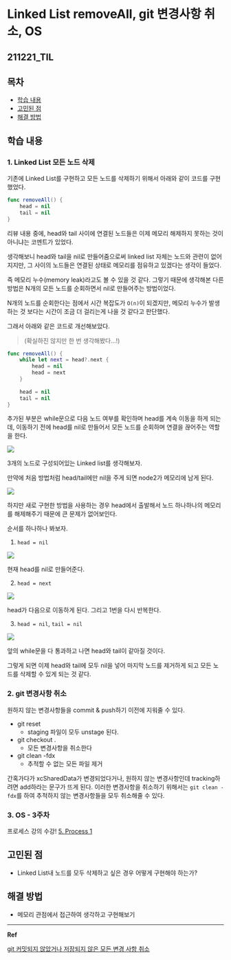 ﻿

# Linked List removeAll, git 변경사항 취소, OS

## 211221_TIL

## 목차 
- [학습 내용](#학습-내용) 
- [고민된 점](#고민된-점)
- [해결 방법](#해결-방법)


## 학습 내용

### 1. Linked List 모든 노드 삭제

기존에 Linked List를 구현하고 모든 노드를 삭제하기 위해서 아래와 같이 코드를 구현했었다. 

```swift
func removeAll() {
	head = nil
	tail = nil
}
```

리뷰 내용 중에, head와 tail 사이에 연결된 노드들은 이제 메모리 해제하지 못하는 것이 아니냐는 코멘트가 있었다. 

생각해보니 head와 tail을 nil로 만들어줌으로써 linked list 자체는 노드와 관련이 없어지지만, 그 사이의 노드들은 연결된 상태로 메모리를 점유하고 있겠다는 생각이 들었다. 

즉 메모리 누수(memory leak)라고도 볼 수 있을 것 같다. 그렇기 때문에 생각해본 다른 방법은 N개의 모든 노드를 순회하면서 nil로 만들어주는 방법이었다. 

N개의 노드를 순회한다는 점에서 시간 복잡도가 `O(n)`이 되겠지만, 메모리 누수가 발생하는 것 보다는 시간이 조금 더 걸리는게 나을 것 같다고 판단했다. 

그래서 아래와 같은 코드로 개선해보았다. 
> (확실하진 않지만 한 번 생각해봤다...!)

```swift
func removeAll() {
	while let next = head?.next {
		head = nil
		head = next
	}
	
	head = nil
	tail = nil
}
```

추가된 부분은 while문으로 다음 노드 여부를 확인하며 head를 계속 이동을 하게 되는데, 이동하기 전에 head를 nil로 만들어서 모든 노드를 순회하며 연결을 끊어주는 역할을 한다. 

![](https://i.imgur.com/6FbHQYs.png)

3개의 노드로 구성되어있는 Linked list를 생각해보자. 

만약에 처음 방법처럼 head/tail에만 nil을 주게 되면 node2가 메모리에 남게 된다. 

![](https://i.imgur.com/gkcmtzb.png)

하지만 새로 구현한 방법을 사용하는 경우 head에서 출발해서 노드 하나하나의 메모리를 해제해주기 때문에 큰 문제가 없어보인다. 

순서를 하나하나 봐보자.

1. `head = nil`

![](https://i.imgur.com/cB5E8BI.png)

현재 head를 nil로 만들어준다. 

2. `head = next`

![](https://i.imgur.com/yM0b0X4.png)

head가 다음으로 이동하게 된다. 그리고 1번을 다시 반복한다. 

3. `head = nil`, `tail = nil`

![](https://i.imgur.com/7u58faj.png)

앞의 while문을 다 통과하고 나면 head와 tail이 같아질 것이다. 

그렇게 되면 이제 head와 tail에 모두 nil을 넣어 마지막 노드를 제거하게 되고 모든 노드를 삭제할 수 있게 되는 것 같다. 

### 2. git 변경사항 취소

원하지 않는 변경사항들을 commit & push하기 이전에 지워줄 수 있다. 

- git reset 
	- staging 파일이 모두 unstage 된다.
- git checkout .
	- 모든 변경사항을 취소한다
- git clean -fdx
	- 추적할 수 없는 모든 파일 제거

간혹가다가 xcSharedData가 변경되었다거나, 원하지 않는 변경사항인데 tracking하려면 add하라는 문구가 뜨게 된다. 이러한 변경사항을 취소하기 위해서는 `git clean -fdx`를 하여 추적하지 않는 변경사항들을 모두 취소해줄 수 있다. 


### 3. OS - 3주차

프로세스 강의 수강! 
[5. Process 1](https://github.com/ChaminLee/CS_Study/blob/main/OS/5.%20Process%201.md)


## 고민된 점 
- Linked List내 노드를 모두 삭제하고 싶은 경우 어떻게 구현해야 하는가?

## 해결 방법 
- 메모리 관점에서 접근하여 생각하고 구현해보기

---

**Ref**

[git 커밋되지 않았거나 저장되지 않은 모든 변경 사항 취소](https://extbrain.tistory.com/83)

